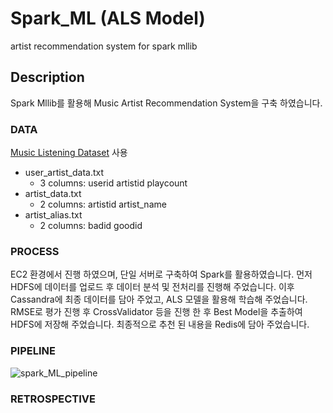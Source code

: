 
# Spark_ML (ALS Model)
artist recommendation system for spark mllib

## Description
Spark Mllib를 활용해 Music Artist Recommendation System을 구축 하였습니다.
### DATA
[Music Listening Dataset](https://last.fm/) 사용
- user_artist_data.txt
	- 3 columns: userid artistid playcount
- artist_data.txt
	- 2 columns: artistid artist_name
- artist_alias.txt
	- 2 columns: badid goodid

### PROCESS
EC2 환경에서 진행 하였으며, 단일 서버로 구축하여 Spark를 활용하였습니다.
먼저 HDFS에 데이터를 업로드 후 데이터 분석 및 전처리를 진행해 주었습니다.
이후 Cassandra에 최종 데이터를 담아 주었고, ALS 모델을 활용해 학습해 주었습니다.
RMSE로 평가 진행 후 CrossValidator 등을 진행 한 후 Best Model을 추출하여 HDFS에 저장해 주었습니다.
최종적으로 추천 된 내용을 Redis에 담아 주었습니다.

### PIPELINE

![spark_ML_pipeline](https://user-images.githubusercontent.com/98085184/231084137-dbeca82a-8d46-40c8-a03e-2a8abe484c54.png)

### RETROSPECTIVE
